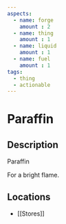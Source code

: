 ```yaml
---
aspects: 
  - name: forge
    amount : 2
  - name: thing
    amount : 1
  - name: liquid
    amount : 1
  - name: fuel
    amount : 1
tags:
  - thing
  - actionable
---
```


# Paraffin

## Description
Paraffin

For a bright flame.
## Locations
- [[Stores]]
